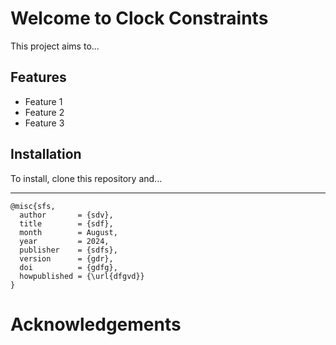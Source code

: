 # Welcome to Clock Constraints

This project aims to...

## Features

- Feature 1
- Feature 2
- Feature 3

## Installation

To install, clone this repository and...

---

```
@misc{sfs,
  author       = {sdv},
  title        = {sdf},
  month        = August,
  year         = 2024,
  publisher    = {sdfs},
  version      = {gdr},
  doi          = {gdfg},
  howpublished = {\url{dfgvd}}
}
```

# Acknowledgements
